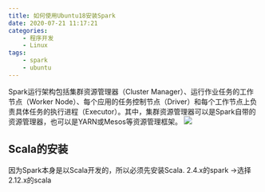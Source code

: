 ```yaml
---
title: 如何使用Ubuntu18安装Spark
date: 2020-07-21 11:17:21
categories: 
    - 程序开发
    - Linux
tags: 
    - spark
    - ubuntu
---
```

Spark运行架构包括集群资源管理器（Cluster Manager）、运行作业任务的工作节点（Worker Node）、每个应用的任务控制节点（Driver）和每个工作节点上负责具体任务的执行进程（Executor）。其中，集群资源管理器可以是Spark自带的资源管理器，也可以是YARN或Mesos等资源管理框架。
![](Spark运行架构.jpg)

<!-- more -->
## Scala的安装
因为Spark本身是以Scala开发的，所以必须先安装Scala.
2.4.x的spark  ->选择2.12.x的scala

## 